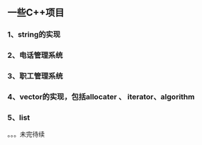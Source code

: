 ## 一些C++项目

### 1、string的实现

### 2、电话管理系统

### 3、职工管理系统

### 4、vector的实现，包括allocater 、 iterator、algorithm

### 5、list

。。。未完待续
